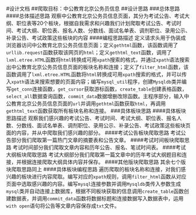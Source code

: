 #设计文档
##爬取目标：中公教育北京公务员信息
##设计思路
###总体思路
####总体描述思路
     观察中公教育北京公务员信息页面，其分为考试公告、考试大纲、职位表等20个板块，根据自我需求和兴趣我们计划爬取考试公告、考试时间、考试大纲、职位表、报名人数、分数线、面试名单表、调剂职位、录用公示、补录公告、考试政策这些板块的内容
####编程思路描述
     定义请求头用于伪装成浏览器访问中公教育北京公务员信息页面；定义`gethtml`函数，该函数调用了`urllib.request`函数获取该网页的`html`；定义`gethtml_text`函数，调用了`lxml.etree.HTML`函数将`html`转换成可用`xpath`搜索的格式，并通过`xpath`语法搜索出中公教育北京公务员信息页面的板块名称和连接；定义了`filter_html`函数，该函数调用了`lxml.etree.HTML`函数将`html`转换成可用`xpath`搜索的格式，并可以传入`xpath`语法来搜索想要的页面内容；编写`mysql_util`程序，创建`Mysqldb`类并编写`get_conn`连接函数，`get_cursor`获取游标函数，`create_table`创建表格函数，`select_all`数据查询函数，`commit_data`数据增删改除函数。主程序部分，输入中公教育北京公务员信息页面的`url`并调用`gethtml`函数获取`html`，再调用`gethtml_text`函数获取所有板块名称和连接。
###具体板块思路
####具体板块思路描述
     观察我们感兴趣的考试公告、考试时间、考试大纲、职位表、报名人数、分数线、面试名单表、调剂职位、录用公示、补录公告、考试政策这些板块页面的内容，并从中爬取我们感兴趣的部分。
####考试公告板块爬取思路
考试公告部分我们爬取第一篇热门文章的摘要表和公告文章。
####考试时间板块爬取思路
     考试时间部分我们爬取文章内容和历年公告、报名、笔试时间表。
####考试大纲板块爬取思路
     考试大纲部分我们爬取第一篇文章中的历年考试大纲题目和连接，并根据连接爬取大纲具体内容并保存。
####其他版块爬取思路
     其余七个版块爬取思路同上
####具体板块编程思路
     遍历爬取的板块名称和连接，对我们感兴趣的板块进行内容爬取。编写对应的`xpath`规则，调用`filter_html`函数从对应页面中选取感兴趣的内容。编写`mysql`连接参数并调用`Mysqldb`类传入参数生成`mysql`类并自动连接上数据库，根据不同板块获取的信息调用`create_table`函数创建数据表，并调用`commit_data`函数将数据标题和连接数据写入数据表中，运用`with open`语句将公告等文章内容保存成`txt`文件。
